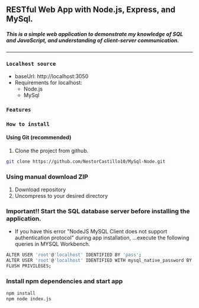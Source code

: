 ## RESTful Web App with Node.js, Express, and MySql.

##### This is a simple web application to demonstrate my knowledge of SQL and JavaScript, and understanding of client-server communication.
---
### `Localhost source`



-   baseUrl: http://localhost:3050
-   Requirements for localhost:
    -  Node.js 
    -  MySql 
    

### `Features`


### `How to install`

#### Using Git (recommended)

1.  Clone the project from github. 

```bash
git clone https://github.com/NestorCastillo10/MySql-Node.git 
```

### Using manual download ZIP

1.  Download repository
2.  Uncompress to your desired directory

### Important!! Start the SQL database server before installing the application.

- If you have this error "NodeJS MySQL Client does not support authentication protocol" during app installation,
...execute the following queries in MYSQL Workbench.
```bash
ALTER USER 'root'@'localhost' IDENTIFIED BY 'pass'; 
ALTER USER 'root'@'localhost' IDENTIFIED WITH mysql_native_password BY 'pass';
FLUSH PRIVILEGES;
```

### Install npm dependencies and start app

```bash
npm install
npm node index.js
```




